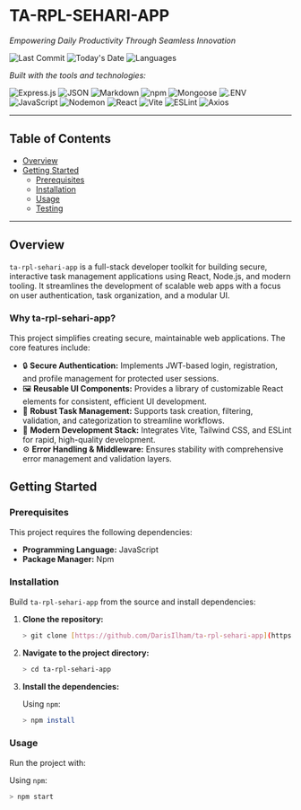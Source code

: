 # TA-RPL-SEHARI-APP

*Empowering Daily Productivity Through Seamless Innovation*

![Last Commit](https://img.shields.io/github/last-commit/DarisIlham/ta-rpl-sehari-app) ![Today's Date](https://img.shields.io/badge/today-{{DATE_PLACEHOLDER}}-blue)  ![Languages](https://img.shields.io/github/languages/count/DarisIlham/ta-rpl-sehari-app)

*Built with the tools and technologies:*

![Express.js](https://img.shields.io/badge/Express.js-000000?style=for-the-badge&logo=express&logoColor=white)
![JSON](https://img.shields.io/badge/JSON-000000?style=for-the-badge&logo=json&logoColor=white)
![Markdown](https://img.shields.io/badge/Markdown-000000?style=for-the-badge&logo=markdown&logoColor=white)
![npm](https://img.shields.io/badge/npm-CB3837?style=for-the-badge&logo=npm&logoColor=white)
![Mongoose](https://img.shields.io/badge/Mongoose-800000?style=for-the-badge&logo=mongoose&logoColor=white)
![.ENV](https://img.shields.io/badge/.ENV-ECD500?style=for-the-badge&logo=dotenv&logoColor=black)
![JavaScript](https://img.shields.io/badge/JavaScript-F7DF1E?style=for-the-badge&logo=javascript&logoColor=black)
![Nodemon](https://img.shields.io/badge/Nodemon-76D04B?style=for-the-badge&logo=nodemon&logoColor=white)
![React](https://img.shields.io/badge/React-61DAFB?style=for-the-badge&logo=react&logoColor=black)
![Vite](https://img.shields.io/badge/Vite-646CFF?style=for-the-badge&logo=vite&logoColor=white)
![ESLint](https://img.shields.io/badge/ESLint-4B32C3?style=for-the-badge&logo=eslint&logoColor=white)
![Axios](https://img.shields.io/badge/Axios-5A29E4?style=for-the-badge&logo=axios&logoColor=white)

---

## Table of Contents

* [Overview](#overview)
* [Getting Started](#getting-started)
    * [Prerequisites](#prerequisites)
    * [Installation](#installation)
    * [Usage](#usage)
    * [Testing](#testing)

---

## Overview

`ta-rpl-sehari-app` is a full-stack developer toolkit for building secure, interactive task management applications using React, Node.js, and modern tooling. It streamlines the development of scalable web apps with a focus on user authentication, task organization, and a modular UI.

### Why ta-rpl-sehari-app?

This project simplifies creating secure, maintainable web applications. The core features include:

* 🔒 **Secure Authentication:** Implements JWT-based login, registration, and profile management for protected user sessions.
* 🖼️ **Reusable UI Components:** Provides a library of customizable React elements for consistent, efficient UI development.
* 📝 **Robust Task Management:** Supports task creation, filtering, validation, and categorization to streamline workflows.
* 🚀 **Modern Development Stack:** Integrates Vite, Tailwind CSS, and ESLint for rapid, high-quality development.
* ⚙️ **Error Handling & Middleware:** Ensures stability with comprehensive error management and validation layers.

## Getting Started

### Prerequisites

This project requires the following dependencies:

* **Programming Language:** JavaScript
* **Package Manager:** Npm

### Installation

Build `ta-rpl-sehari-app` from the source and install dependencies:

1.  **Clone the repository:**
    ```bash
    > git clone [https://github.com/DarisIlham/ta-rpl-sehari-app](https://github.com/DarisIlham/ta-rpl-sehari-app)
    ```
2.  **Navigate to the project directory:**
    ```bash
    > cd ta-rpl-sehari-app
    ```
3.  **Install the dependencies:**

    Using `npm`:
    ```bash
    > npm install
    ```

### Usage

Run the project with:

Using `npm`:
```bash
> npm start
